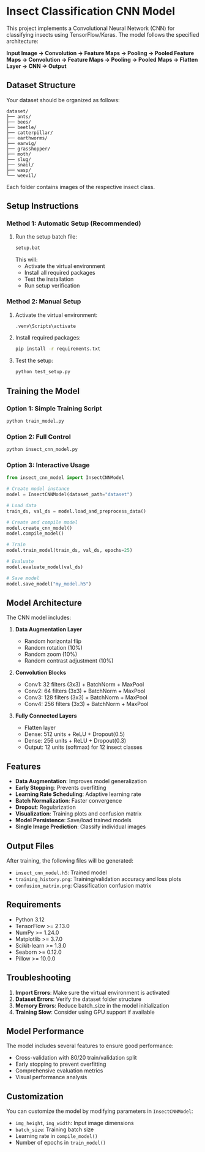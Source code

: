 # Insect Classification CNN Model

This project implements a Convolutional Neural Network (CNN) for classifying insects using TensorFlow/Keras. The model follows the specified architecture:

**Input Image → Convolution → Feature Maps → Pooling → Pooled Feature Maps → Convolution → Feature Maps → Pooling → Pooled Maps → Flatten Layer → CNN → Output**

## Dataset Structure

Your dataset should be organized as follows:
```
dataset/
├── ants/
├── bees/
├── beetle/
├── catterpillar/
├── earthworms/
├── earwig/
├── grasshopper/
├── moth/
├── slug/
├── snail/
├── wasp/
└── weevil/
```

Each folder contains images of the respective insect class.

## Setup Instructions

### Method 1: Automatic Setup (Recommended)
1. Run the setup batch file:
   ```cmd
   setup.bat
   ```
   This will:
   - Activate the virtual environment
   - Install all required packages
   - Test the installation
   - Run setup verification

### Method 2: Manual Setup
1. Activate the virtual environment:
   ```cmd
   .venv\Scripts\activate
   ```

2. Install required packages:
   ```cmd
   pip install -r requirements.txt
   ```

3. Test the setup:
   ```cmd
   python test_setup.py
   ```

## Training the Model

### Option 1: Simple Training Script
```cmd
python train_model.py
```

### Option 2: Full Control
```cmd
python insect_cnn_model.py
```

### Option 3: Interactive Usage
```python
from insect_cnn_model import InsectCNNModel

# Create model instance
model = InsectCNNModel(dataset_path="dataset")

# Load data
train_ds, val_ds = model.load_and_preprocess_data()

# Create and compile model
model.create_cnn_model()
model.compile_model()

# Train
model.train_model(train_ds, val_ds, epochs=25)

# Evaluate
model.evaluate_model(val_ds)

# Save model
model.save_model("my_model.h5")
```

## Model Architecture

The CNN model includes:

1. **Data Augmentation Layer**
   - Random horizontal flip
   - Random rotation (10%)
   - Random zoom (10%)
   - Random contrast adjustment (10%)

2. **Convolution Blocks**
   - Conv1: 32 filters (3x3) + BatchNorm + MaxPool
   - Conv2: 64 filters (3x3) + BatchNorm + MaxPool
   - Conv3: 128 filters (3x3) + BatchNorm + MaxPool
   - Conv4: 256 filters (3x3) + BatchNorm + MaxPool

3. **Fully Connected Layers**
   - Flatten layer
   - Dense: 512 units + ReLU + Dropout(0.5)
   - Dense: 256 units + ReLU + Dropout(0.3)
   - Output: 12 units (softmax) for 12 insect classes

## Features

- **Data Augmentation**: Improves model generalization
- **Early Stopping**: Prevents overfitting
- **Learning Rate Scheduling**: Adaptive learning rate
- **Batch Normalization**: Faster convergence
- **Dropout**: Regularization
- **Visualization**: Training plots and confusion matrix
- **Model Persistence**: Save/load trained models
- **Single Image Prediction**: Classify individual images

## Output Files

After training, the following files will be generated:
- `insect_cnn_model.h5`: Trained model
- `training_history.png`: Training/validation accuracy and loss plots
- `confusion_matrix.png`: Classification confusion matrix

## Requirements

- Python 3.12
- TensorFlow >= 2.13.0
- NumPy >= 1.24.0
- Matplotlib >= 3.7.0
- Scikit-learn >= 1.3.0
- Seaborn >= 0.12.0
- Pillow >= 10.0.0

## Troubleshooting

1. **Import Errors**: Make sure the virtual environment is activated
2. **Dataset Errors**: Verify the dataset folder structure
3. **Memory Errors**: Reduce batch_size in the model initialization
4. **Training Slow**: Consider using GPU support if available

## Model Performance

The model includes several features to ensure good performance:
- Cross-validation with 80/20 train/validation split
- Early stopping to prevent overfitting
- Comprehensive evaluation metrics
- Visual performance analysis

## Customization

You can customize the model by modifying parameters in `InsectCNNModel`:
- `img_height`, `img_width`: Input image dimensions
- `batch_size`: Training batch size
- Learning rate in `compile_model()`
- Number of epochs in `train_model()`
